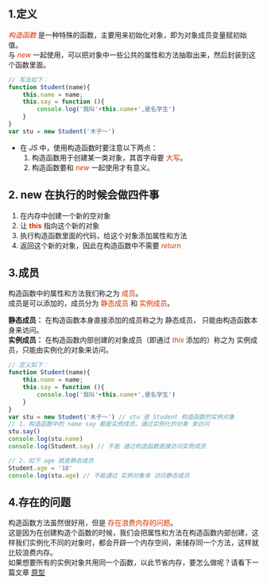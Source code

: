 
## 1.定义
*<font color="#d63200">构造函数</font>* 是一种特殊的函数，主要用来初始化对象，即为对象成员变量赋初始值。    
与 *<font color="#d63200">new</font>* 一起使用，可以把对象中一些公共的属性和方法抽取出来，然后封装到这个函数里面。 
```JavaScript
// 写法如下：
function Student(name){
    this.name = name;
    this.say = function (){
        console.log('我叫'+this.name+',是名学生')
    }
}
var stu = new Student('木子～')
```  
* 在 *JS* 中，使用构造函数时要注意以下两点：    
    1. 构造函数用于创建某一类对象，其首字母要 <font color="#d63200">大写</font>。    
    2. 构造函数要和 *<font color="#d63200">new</font>* 一起使用才有意义。    
## 2. new 在执行的时候会做四件事
1. 在内存中创建一个新的空对象     
2. 让 **<font color="#d63200">this</font>** 指向这个新的对象       
3. 执行构造函数里面的代码，给这个对象添加属性和方法        
4. 返回这个新的对象，因此在构造函数中不需要 *<font color="#d63200">return</font>*  

## 3.成员
构造函数中的属性和方法我们称之为 <font color="#d63200">成员</font>。   
成员是可以添加的，成员分为 <font color="#d63200">静态成员</font> 和 <font color="#d63200">实例成员</font>。

**静态成员：** 在构造函数本身直接添加的成员称之为 静态成员， 只能由构造函数本身来访问。    
**实例成员：** 在构造函数内部创建的对象成员（即通过 *<font color="#d63200">this</font>* 添加的）称之为 实例成员，只能由实例化的对象来访问。
```JavaScript
// 定义如下：
function Student(name){
    this.name = name;
    this.say = function (){
        console.log('我叫'+this.name+',是名学生')
    }
}
var stu = new Student('木子～') // stu 是 Student 构造函数的实例对象 
// 1、构造函数中的 name say 都是实例成员，通过实例化的对象 来访问
stu.say()
console.log(stu.name)
console.log(Student.say) // 不能 通过构造函数直接访问实例成员

// 2、如下 age 就是静态成员
Student.age = '18'
console.log(stu.age) // 不能通过 实例对象来 访问静态成员
```  
## 4.存在的问题
构造函数方法虽然很好用，但是 <font color="#d63200">存在浪费内存的问题</font>。     
这是因为在创建构造个函数的时候，我们会把属性和方法在构造函数内部创建，这样我们实例化不同的对象时，都会开辟一个内存空间，来储存同一个方法，这样就比较浪费内存。      
如果想要所有的实例对象共用同一个函数，以此节省内存，要怎么做呢？请看下一篇文章 [原型](/js/prototype/prototype.md)

